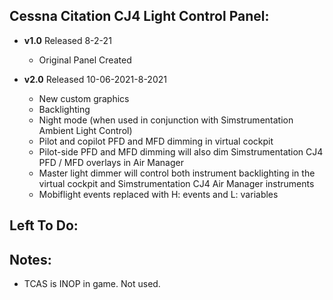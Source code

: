 ## Cessna Citation CJ4 Light Control Panel:
- **v1.0** 
Released 8-2-21
	- Original Panel Created

- **v2.0** 
  Released 10-06-2021-8-2021
	- New custom graphics
	- Backlighting
	- Night mode (when used in conjunction with Simstrumentation Ambient Light Control)
	- Pilot and copilot PFD and MFD dimming in virtual cockpit
	- Pilot-side PFD and MFD dimming will also dim Simstrumentation CJ4 PFD / MFD overlays in Air Manager
	- Master light dimmer will control both instrument backlighting in the virtual cockpit and Simstrumentation CJ4 Air Manager instruments
	- Mobiflight events replaced with H: events and L: variables 

## Left To Do:

	
## Notes:
- TCAS is INOP in game. Not used.
	